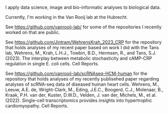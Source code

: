 

I apply data science, image and bio-informatic analyses to biological data.

Currently, I'm working in the Van Rooij lab at the Hubrecht.

See https://github.com/vanrooij-lab/ for some of the repositories I recently worked on that are public.

See https://github.com/Jintram/WehrensKrah_2023_CRP for the repository that holds analyses of my recent paper based on work I did with the Tans lab,
Wehrens, M., Krah, L.H.J., Towbin, B.D., Hermsen, R., and Tans, S.J. (2023). The interplay between metabolic stochasticity and cAMP-CRP regulation in single E. coli cells. Cell Reports.

See https://github.com/vanrooij-lab/scRNAseq-HCM-human for the repository that holds analyses of my recently publisehed paper regarding analyses of scRNA-seq data of diseased human heart cells.
Wehrens, M., Leeuw, A.E. de, Wright-Clark, M., Eding, J.E.C., Boogerd, C.J., Molenaar, B., Kraak, P.H. van der, Kuster, D.W.D., Velden, J. van der, Michels, M., et al. (2022). Single-cell transcriptomics provides insights into hypertrophic cardiomyopathy. Cell Reports.

